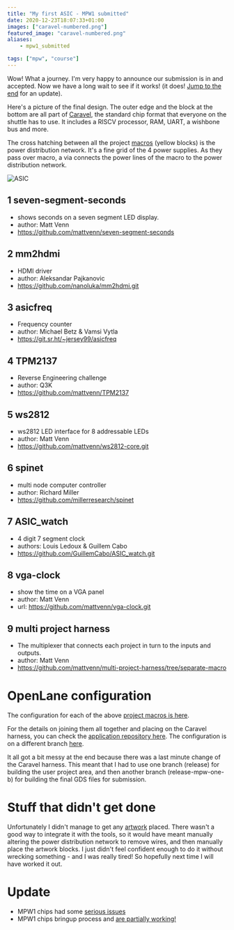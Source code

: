 ```yaml
---
title: "My first ASIC - MPW1 submitted"
date: 2020-12-23T18:07:33+01:00
images: ["caravel-numbered.png"]
featured_image: "caravel-numbered.png"
aliases:
    - mpw1_submitted

tags: ["mpw", "course"]
---
```


Wow! What a journey. I'm very happy to announce our submission is in and accepted. Now we have a long wait to see if it works! (it does! [Jump to the end](#update) for an update).

Here's a picture of the final design. The outer edge and the block at the bottom are all part of [Caravel](/terminology/shuttle#caravel), the standard chip format that everyone on the shuttle has to use.  It includes a RISCV processor, RAM, UART, a wishbone bus and more.

The cross hatching between all the project [macros](/terminology/macro) (yellow blocks) is the power distribution network. It's a fine grid of the 4 power supplies. As they pass over macro, a via connects the power lines of the macro to the power distribution network.

![ASIC](/caravel-numbered.png)

## 1 seven-segment-seconds

* shows seconds on a seven segment LED display.
* author: Matt Venn
* https://github.com/mattvenn/seven-segment-seconds

## 2 mm2hdmi

* HDMI driver
* author: Aleksandar Pajkanovic
* https://github.com/nanoluka/mm2hdmi.git

## 3 asicfreq

* Frequency counter
* author: Michael Betz & Vamsi Vytla
* https://git.sr.ht/~jersey99/asicfreq

## 4 TPM2137

* Reverse Engineering challenge
* author: Q3K
* https://github.com/mattvenn/TPM2137

## 5 ws2812

* ws2812 LED interface for 8 addressable LEDs
* author: Matt Venn
* https://github.com/mattvenn/ws2812-core.git

## 6 spinet

* multi node computer controller
* author: Richard Miller
* https://github.com/millerresearch/spinet

## 7 ASIC_watch

* 4 digit 7 segment clock
* authors: Louis Ledoux & Guillem Cabo
* https://github.com/GuillemCabo/ASIC_watch.git

## 8 vga-clock

* show the time on a VGA panel
* author: Matt Venn
* url: https://github.com/mattvenn/vga-clock.git

## 9 multi project harness

* The multiplexer that connects each project in turn to the inputs and outputs. 
* author: Matt Venn
* https://github.com/mattvenn/multi-project-harness/tree/separate-macro

# OpenLane configuration

The configuration for each of the above [project macros is here](https://github.com/mattvenn/multi-project-harness/tree/separate-macro/openlane/macroconfig).

For the details on joining them all together and placing on the Caravel harness, you can check the [application repository here](https://github.com/mattvenn/caravel-mph). 
The configuration is on a different branch [here](https://github.com/mattvenn/caravel-mph/tree/release/openlane/user_project_wrapper).

It all got a bit messy at the end because there was a last minute change of the Caravel harness. This meant that I had to use one branch (release) for building the user project area, and then another branch (release-mpw-one-b) for building the final GDS files for submission.

# Stuff that didn't get done

Unfortunately I didn't manage to get any [artwork](/post/gds-artwork) placed. There wasn't a good way to integrate it with the tools, so it would have meant manually altering the power distribution network to remove wires, and then manually place the artwork blocks. I just didn't feel confident enough to do it without wrecking something - and I was really tired! So hopefully next time I will have worked it out.

# Update

* MPW1 chips had some [serious issues](/post/mpw1_silicon)
* MPW1 chips bringup process and [are partially working!](/post/mpw1-bringup)
